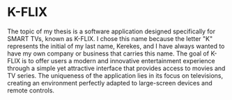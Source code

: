 # K-FLIX

The topic of my thesis is a software application designed specifically for SMART
TVs, known as K-FLIX. I chose this name because the letter "K" represents the initial of
my last name, Kerekes, and I have always wanted to have my own company or business
that carries this name. The goal of K-FLIX is to offer users a modern and innovative
entertainment experience through a simple yet attractive interface that provides access
to movies and TV series. The uniqueness of the application lies in its focus on televisions,
creating an environment perfectly adapted to large-screen devices and remote controls.

